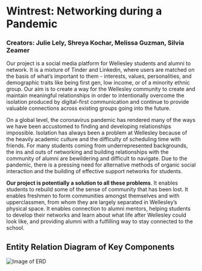# Wintrest: Networking during a Pandemic

### Creators: Julie Lely, Shreya Kochar, Melissa Guzman, Silvia Zeamer

Our project is a social media platform for Wellesley students and alumni to network. It is a mixture of Tinder and Linkedin, where users are matched on the basis of what’s important to them - interests, values, personalities, and demographic traits like being first gen, low income, or of a minority ethnic group. Our aim is to create a way for the Wellesley community to create and maintain meaningful relationships in order to intentionally overcome the isolation produced by digital-first communication and continue to provide valuable connections across existing groups going into the future.

On a global level, the coronavirus pandemic has rendered many of the ways we have been accustomed to finding and developing relationships impossible. Isolation has always been a problem at Wellesley because of the heavily academic culture and the difficulty of scheduling time with friends. For many students coming from underrepresented backgrounds, the ins and outs of networking and building relationships with the community of alumni are bewildering and difficult to navigate. Due to the pandemic, there is a pressing need for alternative methods of organic social interaction and the building of effective support networks for students. 

**Our project is potentially a solution to all these problems**. It enables students to rebuild some of the sense of community that has been lost. It enables freshmen to form communities amongst themselves and with upperclassmen, from whom they are largely separated in Wellesley’s physical space. It enables connection to alumni mentors, helping students to develop their networks and learn about what life after Wellesley could look like, and providing alumni with a fulfilling way to stay connected to the school.

## Entity Relation Diagram of Key Components

![Image of ERD](https://github.com/melguzman/wintrest/blob/main/Wellesley%20Match%20ERD.png)